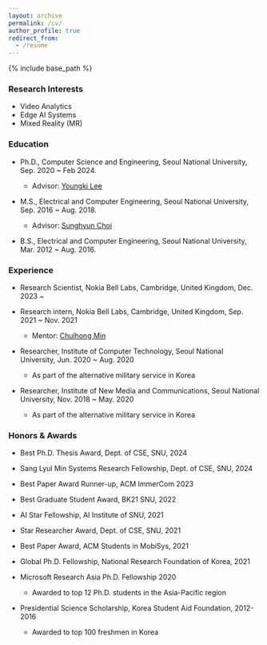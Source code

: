 ```yaml
---
layout: archive
permalink: /cv/
author_profile: true
redirect_from:
  - /resume
---
```


{% include base_path %}

### Research Interests

* Video Analytics
* Edge AI Systems
* Mixed Reality (MR)

### Education

* Ph.D., Computer Science and Engineering, Seoul National University, Sep. 2020 ~ Feb 2024.
  * Advisor: [Youngki Lee](http://youngkilee.blogspot.com/) 

* M.S., Electrical and Computer Engineering, Seoul National University, Sep. 2016 ~ Aug. 2018.
  * Advisor: [Sunghyun Choi](https://sites.google.com/view/sunghyun-chois-home) 

* B.S., Electrical and Computer Engineering, Seoul National University, Mar. 2012 ~ Aug. 2016.

### Experience

* Research Scientist, Nokia Bell Labs, Cambridge, United Kingdom, Dec. 2023 ~ 

* Research intern, Nokia Bell Labs, Cambridge, United Kingdom, Sep. 2021 ~ Nov. 2021
  * Mentor: [Chulhong Min](http://chulhongmin.com/)

* Researcher, Institute of Computer Technology, Seoul National University, Jun. 2020 ~ Aug. 2020
  * As part of the alternative military service in Korea

* Researcher, Institute of New Media and Communications, Seoul National University, Nov. 2018 ~ May. 2020
  * As part of the alternative military service in Korea

### Honors & Awards

*	Best Ph.D. Thesis Award, Dept. of CSE, SNU, 2024
  
*	Sang Lyul Min Systems Research Fellowship, Dept. of CSE, SNU, 2024
  
*	Best Paper Award Runner-up, ACM ImmerCom 2023
  
*	Best Graduate Student Award, BK21 SNU, 2022
  
*	AI Star Fellowship, AI Institute of SNU, 2021
  
*	Star Researcher Award, Dept. of CSE, SNU, 2021
  
*	Best Paper Award, ACM Students in MobiSys, 2021
  
*	Global Ph.D. Fellowship, National Research Foundation of Korea, 2021
  
*	Microsoft Research Asia Ph.D. Fellowship 2020
	* Awarded to top 12 Ph.D. students in the Asia-Pacific region
   
*	Presidential Science Scholarship, Korea Student Aid Foundation, 2012-2016 
  	* Awarded to top 100 freshmen in Korea
